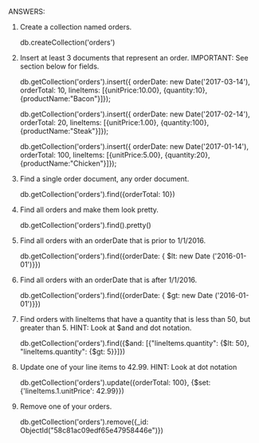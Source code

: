 

ANSWERS:

1. Create a collection named orders.

    db.createCollection('orders')

2. Insert at least 3 documents that represent an order. IMPORTANT: See section below for fields.

    db.getCollection('orders').insert({ orderDate: new Date('2017-03-14'), orderTotal: 10, lineItems: [{unitPrice:10.00}, {quantity:10}, {productName:"Bacon"}]});

    db.getCollection('orders').insert({ orderDate: new Date('2017-02-14'), orderTotal: 20, lineItems: [{unitPrice:1.00}, {quantity:100}, {productName:"Steak"}]});

    db.getCollection('orders').insert({ orderDate: new Date('2017-01-14'), orderTotal: 100, lineItems: [{unitPrice:5.00}, {quantity:20}, {productName:"Chicken"}]});

3. Find a single order document, any order document.

    db.getCollection('orders').find({orderTotal: 10})

4. Find all orders and make them look pretty.

    db.getCollection('orders').find().pretty()

5. Find all orders with an orderDate that is prior to 1/1/2016.

    db.getCollection('orders').find({orderDate: { $lt: new Date ('2016-01-01')}})

6. Find all orders with an orderDate that is after 1/1/2016.

    db.getCollection('orders').find({orderDate: { $gt: new Date ('2016-01-01')}})

7. Find orders with lineItems that have a quantity that is less than 50, but greater than 5.
   HINT:  Look at $and and dot notation.

    db.getCollection('orders').find({$and: [{"lineItems.quantity": {$lt: 50}, "lineItems.quantity": {$gt: 5}}]})

8. Update one of your line items to 42.99. HINT: Look at dot notation

    db.getCollection('orders').update({orderTotal: 100}, {$set: {'lineItems.1.unitPrice': 42.99}})

9. Remove one of your orders.

    db.getCollection('orders').remove({_id: ObjectId("58c81ac09edf65e47958446e")})
